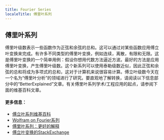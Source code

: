 ```yaml
---
title: Fourier Series
localeTitle: 傅里叶系列
---
```

## 傅里叶系列

傅里叶级数表示一些函数作为正弦和余弦的总和。这可以通过对某些函数应用傅立叶变换来完成。有许多不同类型的傅里叶变换，例如连续，离散，有限和无限。这是傅里叶变换的一个简单用例：假设你想用代数方法逼近方波。最好的方法是应用傅里叶变换，产生傅里叶级数。这个新系列可以使用泰勒级数近似，因此正弦和余弦的总和将成为多项式的总和，这对于计算机来说很容易计算。傅立叶级数今天在一个名为“傅里叶分析”的领域进行了研究。要直观地了解转换，请阅读以下信息部分中的“BetterExplained”文章。有关傅里叶系列学术/工程应用的起点，请参阅下面的维基百科文章。

#### 更多信息：

*   [傅立叶系列维基百科](https://en.wikipedia.org/wiki/Fourier_series)
*   [Wolfram on Fourier系列](http://mathworld.wolfram.com/FourierSeries.html)
*   [傅里叶系列：更好的解释](https://betterexplained.com/articles/an-interactive-guide-to-the-fourier-transform/)
*   [傅立叶变换的StackExchange](https://math.stackexchange.com/questions/1002/fourier-transform-for-dummies)